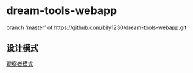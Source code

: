 
# dream-tools-webapp
 branch 'master' of https://github.com/bily1230/dream-tools-webapp.git


## [设计模式](https://github.com/bily1230/dream-tools-webapp/blob/master/src/main/java/com/dream/patterns/README.md)
   [观察者模式](https://github.com/bily1230/dream-tools-webapp/blob/master/src/main/java/com/dream/patterns/README.md "观察者模式") 		